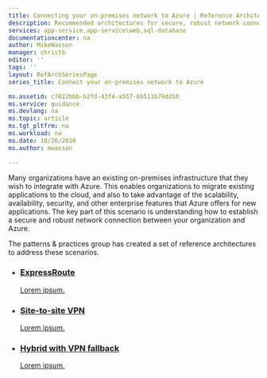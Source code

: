 ```yaml
---
title: Connecting your on-premises network to Azure | Reference Architectures | Azure | Microsoft Docs
description: Recommended architectures for secure, robust network connections between on-premises networks and Azure.
services: app-service,app-service\web,sql-database
documentationcenter: na
author: MikeWasson
manager: christb
editor: ''
tags: ''
layout: RefArchSeriesPage
series_title: Connect your on-premises network to Azure

ms.assetid: c7022bbb-b2fd-43f4-a557-6b511b79dd10
ms.service: guidance
ms.devlang: na
ms.topic: article
ms.tgt_pltfrm: na
ms.workload: na
ms.date: 10/26/2016
ms.author: mwasson

---
```

Many organizations have an existing on-premises infrastructure that they wish to integrate with Azure. This enables organizations to migrate existing applications to the cloud, and also to take advantage of the scalability, availability, security, and other enterprise features that Azure offers for new applications. The key part of this scenario is understanding how to establish a secure and robust network connection between your organization and Azure.

The patterns &amp; practices group has created a set of reference architectures to address these scenarios.

<ul class="cardsD refArchPanel">
    <li>
        <a href="./expressroute.md">
            <div class="cardSize">
                <div class="cardPadding">
                    <div class="card">
                        <div class="cardImageOuter">
                            <div class="cardImage bgdAccent1 cardScaleImage" style="background-image: url('./images/expressroute.svg');">
                            </div>
                        </div>
                        <div class="cardText">
                            <h3>ExpressRoute</h3>
                            <p>Lorem ipsum.</p>
                        </div>
                    </div>
                </div>
            </div>
        </a>
    </li>
    <li>
        <a href="./vpn.md">
            <div class="cardSize">
                <div class="cardPadding">
                    <div class="card">
                        <div class="cardImageOuter">
                            <div class="cardImage bgdAccent1 cardScaleImage" style="background-image: url('./images/vpn.svg');">
                            </div>
                        </div>
                        <div class="cardText">
                            <h3>Site-to-site VPN</h3>
                            <p>Lorem ipsum.</p>
                        </div>
                    </div>
                </div>
            </div>
        </a>
    </li>
    <li>
        <a href="./expressroute-vpn-failover.md">
            <div class="cardSize">
                <div class="cardPadding">
                    <div class="card">
                        <div class="cardImageOuter">
                            <div class="cardImage bgdAccent1 cardScaleImage" style="background-image: url('./images/expressroute-vpn.svg');">
                            </div>
                        </div>
                        <div class="cardText">
                            <h3>Hybrid with VPN fallback</h3>
                            <p>Lorem ipsum.</p>
                        </div>
                    </div>
                </div>
            </div>
        </a>
    </li>
</ul>